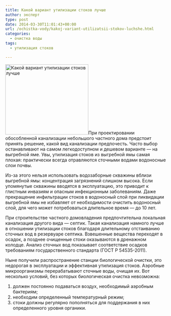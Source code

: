 ```yaml
---
title: Какой вариант утилизации стоков лучше
author: эксперт
type: post
date: 2014-03-30T11:01:43+00:00
url: /ochistka-vody/kakoj-variant-utilizatsii-stokov-luchshe.html
categories:
  - очистка воды
tags:
  - утилизация стоков

---
```

[<img src="http://gkvodoley.com.ua/wp-content/uploads/2014/03/nakopitelnaya-emkost-dlya-kanalizacii.jpg" alt="Какой вариант утилизации стоков лучше" width="260" height="220" class="alignleft size-full wp-image-787" />][1]При проектировании обособленной канализации небольшого частного дома предстоит принять решение, какой вид канализации предпочесть. Часто выбор останавливают на самом легкодоступном и дешевом варианте — на выгребной яме. Увы, утилизация стоков из выгребной ямы самая плохая: практически всегда отравляются сточными водами водоносные слои почвы.<!--more-->

Из-за этого нельзя использовать водозаборные скважины вблизи выгребной ямы: концентрация загрязнений слишком высока. Если упомянутые скважины вводятся в эксплуатацию, это приводит к глистным инвазиям и опасным инфекционным заболеваниям. Даже прекращение инфильтрации стоков в водоносный слой при ликвидации выгребной ямы не избавляет от необходимости очистить водоносный слой, для чего может потребоваться длительное время — до 10 лет.

При строительстве частного домовладения предпочтительна локальная канализация другого вида — септик. Такая канализация намного лучше в отношении утилизации стоков благодаря длительному отстаиванию сточных вод в резервуаре септика. Взвешенные вещества переходят в осадок, а позднее очищенные стоки оказываются в дренажном колодце. Анализ сточных вод показывает соответствие осадков требованиям государственного стандарта (ГОСТ Р 54535-2011).
  
Ныне получили распространение станции биологической очистки, это недорогая в эксплуатации и эффективная утилизация стоков. Аэробные микроорганизмы перерабатывают сточные воды, очищая их. Вот несколько условий, без которых биологическая очистка невозможна:

  1. должен постоянно подаваться воздух, необходимый аэробным бактериям;
  2. необходим определенный температурный режим;
  3. стоки должны регулярно пополняться для поддержания в них определенного уровня органики.

 [1]: http://gkvodoley.com.ua/wp-content/uploads/2014/03/nakopitelnaya-emkost-dlya-kanalizacii.jpg